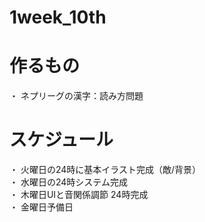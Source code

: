 # 1week_10th

# 作るもの
・ ネプリーグの漢字：読み方問題


# スケジュール  
・ 火曜日の24時に基本イラスト完成（敵/背景）  
・ 水曜日の24時システム完成  
・ 木曜日UIと音関係調節 24時完成  
・ 金曜日予備日 
